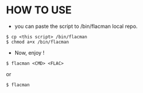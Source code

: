 # HOW TO USE
* you can paste the script to /bin/flacman local repo.
```
$ cp <this script> /bin/flacman
$ chmod a+x /bin/flacman
```
* Now, enjoy !
```
$ flacman <CMD> <FLAC>
```
or 
```
$ flacman 
```